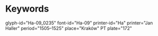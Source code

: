# Keywords
glyph-id="Ha-09_0235"
font-id="Ha-09"
printer-id="Ha"
printer="Jan Haller"
period="1505–1525"
place="Kraków"
PT plate="172"
